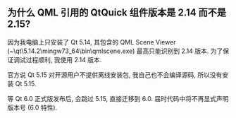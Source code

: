 ## 为什么 QML 引用的 QtQuick 组件版本是 2.14 而不是 2.15?

因为我电脑上只安装了 Qt 5.14, 其包含的 QML Scene Viewer (~\qt\5.14.2\mingw73_64\bin\qmlscene.exe) 最高只能识别到 2.14 版本. 为了保证调试过程顺利, 我使用 2.14 版本.

官方说 Qt 5.15 对开源用户不提供离线安装包, 我自己也不会编译源码, 所以没有安装 Qt 5.15.

等 Qt 6.0 正式版发布后, 会跳过 5.15, 直接迁移到 6.0. 届时代码中将不再显式声明版本号 (6.0 特性).

